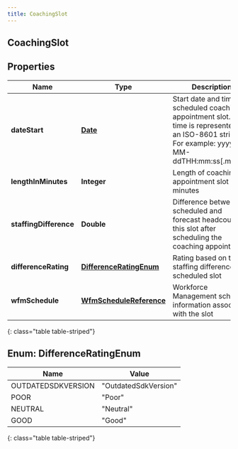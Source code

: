 ```yaml
---
title: CoachingSlot
---
```


## CoachingSlot

## Properties

| Name                   | Type                                                                     | Description                                                                                                                                         | Notes      |
| ---------------------- | ------------------------------------------------------------------------ | --------------------------------------------------------------------------------------------------------------------------------------------------- | ---------- |
| **dateStart**          | <!----><!---->[**Date**](Date.md)<!---->                                 | Start date and time of scheduled coaching appointment slot. Date time is represented as an ISO-8601 string. For example: yyyy-MM-ddTHH:mm:ss[.mmm]Z | [optional] |
| **lengthInMinutes**    | <!----><!---->**Integer**<!---->                                         | Length of coaching appointment slot in minutes                                                                                                      | [optional] |
| **staffingDifference** | <!----><!---->**Double**<!---->                                          | Difference between scheduled and forecast headcount for this slot after scheduling the coaching appointment                                         | [optional] |
| **differenceRating**   | [**DifferenceRatingEnum**](#DifferenceRatingEnum)<!---->                 | Rating based on the staffing difference for scheduled slot                                                                                          | [optional] |
| **wfmSchedule**        | <!----><!---->[**WfmScheduleReference**](WfmScheduleReference.md)<!----> | Workforce Management schedule information associated with the slot                                                                                  | [optional] |

{: class="table table-striped"}

<a name="DifferenceRatingEnum"></a>

## Enum: DifferenceRatingEnum

| Name               | Value                          |
| ------------------ | ------------------------------ |
| OUTDATEDSDKVERSION | &quot;OutdatedSdkVersion&quot; |
| POOR               | &quot;Poor&quot;               |
| NEUTRAL            | &quot;Neutral&quot;            |
| GOOD               | &quot;Good&quot;               |

{: class="table table-striped"}
